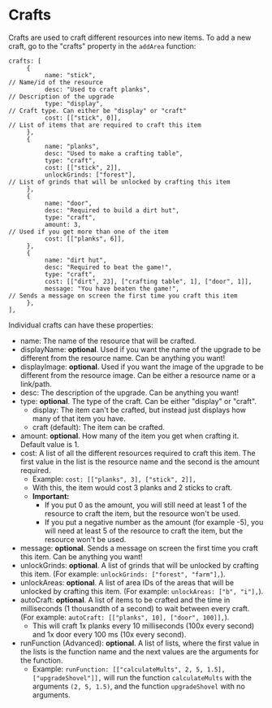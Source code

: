 # Crafts

Crafts are used to craft different resources into new items. To add a new craft, go to the "crafts" property in the `addArea` function:

```
crafts: [
     {
          name: "stick",                                                        // Name/id of the resource
          desc: "Used to craft planks",                                         // Description of the upgrade
          type: "display",                                                      // Craft type. Can either be "display" or "craft"
          cost: [["stick", 0]],                                                 // List of items that are required to craft this item
     },
     {
          name: "planks",
          desc: "Used to make a crafting table",
          type: "craft",
          cost: [["stick", 2]],
          unlockGrinds: ["forest"],                                             // List of grinds that will be unlocked by crafting this item
     },
     {
          name: "door",
          desc: "Required to build a dirt hut",
          type: "craft",
          amount: 3,                                                            // Used if you get more than one of the item
          cost: [["planks", 6]],
     },
     {
          name: "dirt hut",
          desc: "Required to beat the game!",
          type: "craft",
          cost: [["dirt", 23], ["crafting table", 1], ["door", 1]],
          message: "You have beaten the game!",                                 // Sends a message on screen the first time you craft this item
     },
],
```

Individual crafts can have these properties:

 - name: The name of the resource that will be crafted.
 - displayName: **optional**. Used if you want the name of the upgrade to be different from the resource name. Can be anything you want!
 - displayImage: **optional**. Used if you want the image of the upgrade to be different from the resource image. Can be either a resource name or a link/path.
 - desc: The description of the upgrade. Can be anything you want!
 - type: **optional**. The type of the craft. Can be either "display" or "craft".
   - display: The item can't be crafted, but instead just displays how many of that item you have.
   - craft (default): The item can be crafted.
 - amount: **optional**. How many of the item you get when crafting it. Default value is 1.
 - cost: A list of all the different resources required to craft this item. The first value in the list is the resource name and the second is the amount required.
   - Example: `cost: [["planks", 3], ["stick", 2]],`
   - With this, the item would cost 3 planks and 2 sticks to craft.
   - **Important:**
     - If you put 0 as the amount, you will still need at least 1 of the resource to craft the item, but the resource won't be used.
     - If you put a negative number as the amount (for example -5), you will need at least 5 of the resource to craft the item, but the resource won't be used.
 - message: **optional**. Sends a message on screen the first time you craft this item. Can be anything you want!
 - unlockGrinds: **optional**. A list of grinds that will be unlocked by crafting this item. (For example: `unlockGrinds: ["forest", "farm"],`).
 - unlockAreas: **optional**. A list of area IDs of the areas that will be unlocked by crafting this item. (For example: `unlockAreas: ["b", "i"],`).
 - autoCraft: **optional**. A list of items to be crafted and the time in milliseconds (1 thousandth of a second) to wait between every craft. (For example: `autoCraft: [["planks", 10], ["door", 100]],`).
   - This will craft 1x planks every 10 milliseconds (100x every second) and 1x door every 100 ms (10x every second).
 - runFunction (Advanced): **optional**. A list of lists, where the first value in the lists is the function name and the next values are the arguments for the function.
   - Example: `runFunction: [["calculateMults", 2, 5, 1.5], ["upgradeShovel"]],` will run the function `calculateMults` with the arguments `(2, 5, 1.5)`, and the function `upgradeShovel` with no arguments.
